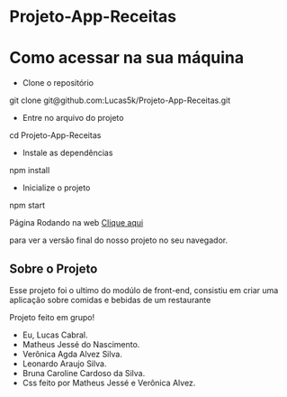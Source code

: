 # Projeto-App-Receitas

<h1>Como acessar na sua máquina</h1>

- Clone o repositório
<p>git clone git@github.com:Lucas5k/Projeto-App-Receitas.git

- Entre no arquivo do projeto
<p>cd Projeto-App-Receitas</p>

- Instale as dependências
<p>npm install</p>

- Inicialize o projeto
<p>npm start</p>

Página Rodando na web
<a href="https://projeto-app-receitas.vercel.app/">Clique aqui</a>
<p>para ver a versão final do nosso projeto no seu navegador.</p>

<h2>Sobre o Projeto</h2>
<p>Esse projeto foi o ultimo do modúlo de front-end, consistiu em criar uma aplicação
sobre comidas e bebidas de um restaurante</p>


Projeto feito em grupo!

- Eu, Lucas Cabral. 
- Matheus Jessé do Nascimento. 
- Verônica Agda Alvez Silva. 
- Leonardo Araujo Silva. 
- Bruna Caroline Cardoso da Silva.
- Css feito por Matheus Jessé e Verônica Alvez.
